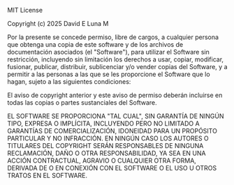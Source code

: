MIT License

Copyright (c) 2025 David E Luna M

Por la presente se concede permiso, libre de cargos, a cualquier persona que obtenga
una copia de este software y de los archivos de documentación asociados (el "Software"),
para utilizar el Software sin restricción, incluyendo sin limitación los derechos a usar,
copiar, modificar, fusionar, publicar, distribuir, sublicenciar y/o vender copias del
Software, y a permitir a las personas a las que se les proporcione el Software que lo hagan,
sujeto a las siguientes condiciones:

El aviso de copyright anterior y este aviso de permiso deberán incluirse
en todas las copias o partes sustanciales del Software.

EL SOFTWARE SE PROPORCIONA "TAL CUAL", SIN GARANTÍA DE NINGÚN TIPO, EXPRESA O
IMPLÍCITA, INCLUYENDO PERO NO LIMITADO A GARANTÍAS DE COMERCIALIZACIÓN,
IDONEIDAD PARA UN PROPÓSITO PARTICULAR Y NO INFRACCIÓN. EN NINGÚN CASO LOS
AUTORES O TITULARES DEL COPYRIGHT SERÁN RESPONSABLES DE NINGUNA RECLAMACIÓN,
DAÑO O OTRA RESPONSABILIDAD, YA SEA EN UNA ACCIÓN CONTRACTUAL, AGRAVIO O CUALQUIER
OTRA FORMA, DERIVADA DE O EN CONEXIÓN CON EL SOFTWARE O EL USO U OTROS TRATOS EN EL SOFTWARE.
